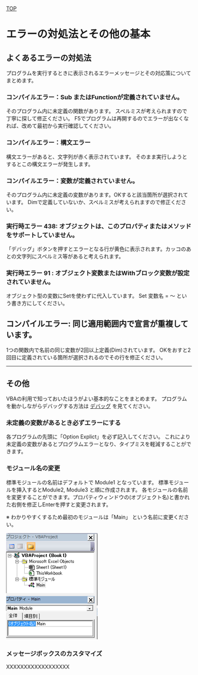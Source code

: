 [TOP](.)

# エラーの対処法とその他の基本

## よくあるエラーの対処法
プログラムを実行するときに表示されるエラーメッセージとその対応策についてまとめます。

### コンパイルエラー：Sub またはFunctionが定義されていません。
そのプログラム内に未定義の関数があります。
スペルミスが考えられますので丁寧に探して修正ください。
F5でプログラムは再開するのでエラーが出なくなれば、改めて最初から実行確認してください。

### コンパイルエラー：構文エラー
構文エラーがあると、文字列が赤く表示されています。
そのまま実行しようとするとこの構文エラーが発生します。

### コンパイルエラー：変数が定義されていません。
そのプログラム内に未定義の変数があります。OKすると該当箇所が選択されています。
Dimで定義していないか、スペルミスが考えられますので修正ください。

### 実行時エラー 438: オブジェクトは、このプロパティまたはメソッドをサポートしていません。
「デバッグ」ボタンを押すとエラーとなる行が黄色に表示されます。カッコのあとの文字列にスペルミス等があると考えられます。

### 実行時エラー 91 : オブジェクト変数またはWithブロック変数が設定されていません。
オブジェクト型の変数にSetを使わずに代入しています。 Set 変数名 = ～  という書き方にしてください。

## コンパイルエラー: 同じ適用範囲内で宣言が重複しています。
1つの関数内で名前の同じ変数が2回以上定義(Dim)されています。 
OKをおすと2回目に定義されている箇所が選択されるのでその行を修正ください。

---------------------------------

## その他
VBAの利用で知っておいたほうがよい基本的なことをまとめます。
プログラムを動かしながらデバッグする方法は [デバッグ](debug) を見てください。

### 未定義の変数があるとき必ずエラーにする
各プログラムの先頭に「Option Explict」を必ず記入してください。
これにより未定義の変数があるとプログラムエラーとなり、タイプミスを軽減することができます。

### モジュール名の変更
標準モジュールの名前はデフォルトで Module1 となっています。 標準モジュールを挿入するとModule2, Module3 と順に作成されます。
各モジュールの名前を変更することができます。プロパティウィンドウの(オブジェクト名)と書かれた右側を修正しEnterを押すと変更されます。

※ わかりやすくするため最初のモジュールは「Main」 という名前に変更ください。

![モジュール名](images/basic_ModuleName.png)


### メッセージボックスのカスタマイズ
XXXXXXXXXXXXXXXXXX

